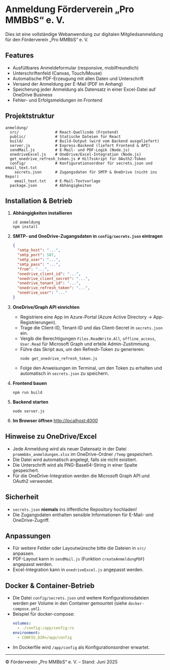 # Anmeldung Förderverein „Pro MMBbS“ e. V.

Dies ist eine vollständige Webanwendung zur digitalen Mitgliedsanmeldung für den Förderverein „Pro MMBbS“ e. V.

## Features
- Ausfüllbares Anmeldeformular (responsive, mobilfreundlich)
- Unterschriftenfeld (Canvas, Touch/Mouse)
- Automatische PDF-Erzeugung mit allen Daten und Unterschrift
- Versand der Anmeldung per E-Mail (PDF im Anhang)
- Speicherung jeder Anmeldung als Datensatz in einer Excel-Datei auf OneDrive Business
- Fehler- und Erfolgsmeldungen im Frontend

## Projektstruktur
```
anmeldung/
  src/                # React-Quellcode (Frontend)
  public/             # Statische Dateien für React
  build/              # Build-Output (wird vom Backend ausgeliefert)
  server.js           # Express-Backend (liefert Frontend & API)
  sendMail.js         # E-Mail- und PDF-Logik (Node.js)
  onedriveExcel.js    # OneDrive/Excel-Integration (Node.js)
  get_onedrive_refresh_token.js # Hilfsskript für OAuth2-Token
  config/             # Konfigurationsordner für secrets.json und email_text.txt
    secrets.json      # Zugangsdaten für SMTP & OneDrive (nicht ins Repo!)
    email_text.txt    # E-Mail-Textvorlage
  package.json        # Abhängigkeiten
```

## Installation & Betrieb
1. **Abhängigkeiten installieren**
   ```
   cd anmeldung
   npm install
   ```
2. **SMTP- und OneDrive-Zugangsdaten in `config/secrets.json` eintragen**
   ```json
   {
     "smtp_host": "...",
     "smtp_port": 587,
     "smtp_user": "...",
     "smtp_pass": "...",
     "from": "...",
     "onedrive_client_id": "...",
     "onedrive_client_secret": "...",
     "onedrive_tenant_id": "...",
     "onedrive_refresh_token": "...",
     "onedrive_user": "..."
   }
   ```
3. **OneDrive/Graph API einrichten**
   - Registriere eine App im Azure-Portal (Azure Active Directory → App-Registrierungen).
   - Trage die Client-ID, Tenant-ID und das Client-Secret in `secrets.json` ein.
   - Vergib die Berechtigungen `Files.ReadWrite.All`, `offline_access`, `User.Read` für Microsoft Graph und erteile Admin-Zustimmung.
   - Führe das Skript aus, um den Refresh-Token zu generieren:
     ```
     node get_onedrive_refresh_token.js
     ```
   - Folge den Anweisungen im Terminal, um den Token zu erhalten und automatisch in `secrets.json` zu speichern.

4. **Frontend bauen**
   ```
   npm run build
   ```
5. **Backend starten**
   ```
   node server.js
   ```
6. **Im Browser öffnen**
   [http://localhost:4000](http://localhost:4000)

## Hinweise zu OneDrive/Excel

- Jede Anmeldung wird als neuer Datensatz in der Datei `prommbbs_anmeldungen.xlsx` im OneDrive-Ordner `/Temp` gespeichert.
- Die Datei wird automatisch angelegt, falls sie nicht existiert.
- Die Unterschrift wird als PNG-Base64-String in einer Spalte gespeichert.
- Für die OneDrive-Integration werden die Microsoft Graph API und OAuth2 verwendet.

## Sicherheit

- `secrets.json` **niemals** ins öffentliche Repository hochladen!
- Die Zugangsdaten enthalten sensible Informationen für E-Mail- und OneDrive-Zugriff.

## Anpassungen
- Für weitere Felder oder Layoutwünsche bitte die Dateien in `src/` anpassen.
- PDF-Layout kann in `sendMail.js` (Funktion `createAnmeldungPDF`) angepasst werden.
- Excel-Integration kann in `onedriveExcel.js` angepasst werden.

## Docker & Container-Betrieb
- Die Datei `config/secrets.json` und weitere Konfigurationsdateien werden per Volume in den Container gemountet (siehe `docker-compose.yml`).
- Beispiel für docker-compose:
  ```yml
  volumes:
    - ./config:/app/config:ro
  environment:
    - CONFIG_DIR=/app/config
  ```
- Im Dockerfile wird `/app/config` als Konfigurationsordner erwartet.

---
© Förderverein „Pro MMBbS“ e. V. – Stand: Juni 2025
